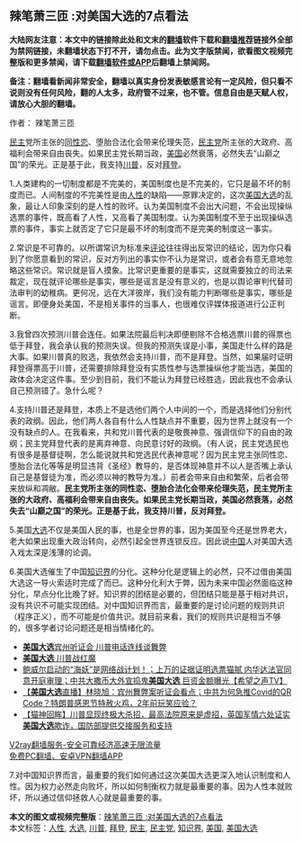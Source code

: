  <h2>辣笔萧三匝 :对美国大选的7点看法</h2> <p class="notice"><b>大陆网友注意：本文中的链接除此处和文末的<a href="https://github.com/bannedbook/fanqiang" >翻墙</a>软件下载和<a href="https://github.com/killgcd/justmysocks/blob/master/README.md">翻墙推荐</a>链接外全部为禁网链接，未翻墙状态下打不开，请勿点击。此为文字版禁闻，欲看图文视频完整版和更多禁闻，请下载<a href="https://github.com/bannedbook/fanqiang">翻墙软件或APP</a>后翻墙上禁闻网。</p><p>备注：翻墙看新闻非常安全，翻墙以真实身份发表敏感言论有一定风险，但只看不说则没有任何风险，翻的人太多，政府管不过来，也不管。信息自由是天赋人权，请放心大胆的翻墙。</b></p>  <div class="entry"> <p>作者： 辣笔萧三匝</p> <p id="summary"><a href="https://www.bannedbook.org/bnews/tag/%e6%b0%91%e4%b8%bb/" class="st_tag internal_tag" rel="tag" title="标签 民主 下的日志">民主</a>党所主张的<span class='wp_keywordlink'><a href="https://www.bannedbook.org/forum57/topic6302.html" title="我所知道的地球历史与奥秘篇（十）：同性恋与吸毒" target="_blank">同性恋</a></span>、堕胎合法化会带来伦理失范，<a href="https://www.bannedbook.org/bnews/tag/%e6%b0%91%e4%b8%bb%e5%85%9a/" class="st_tag internal_tag" rel="tag" title="标签 民主党 下的日志">民主党</a>所主张的大政府、高福利会带来自由丧失。如果民主党长期当政，<a href="https://www.bannedbook.org/bnews/tag/%e7%be%8e%e5%9b%bd/" class="st_tag internal_tag" rel="tag" title="标签 美国 下的日志">美国</a>必然衰落，必然失去“山巅之国”的荣光。正是基于此，我支持<a href="https://www.bannedbook.org/bnews/tag/%e5%b7%9d%e6%99%ae/" class="st_tag internal_tag" rel="tag" title="标签 川普 下的日志">川普</a>，反对<a href="https://www.bannedbook.org/bnews/tag/%e6%8b%9c%e7%99%bb/" class="st_tag internal_tag" rel="tag" title="标签 拜登 下的日志">拜登</a>。</p>  <p>1.人类建构的一切制度都是不完美的，美国制度也是不完美的，它只是最不坏的制度而已。人间制度的不完美性是由<a href="https://www.bannedbook.org/bnews/tag/%e4%ba%ba%e6%80%a7/" class="st_tag internal_tag" rel="tag" title="标签 人性 下的日志">人性</a>的缺陷——原罪决定的，这次<a href="https://www.bannedbook.org/bnews/tag/%e7%be%8e%e5%9b%bd%e5%a4%a7%e9%80%89/" class="st_tag internal_tag" rel="tag" title="标签 美国大选 下的日志">美国大选</a>的乱象，最让人印象深刻的是人性的败坏。认为美国制度不会出大问题，不会出现操纵选票的事件，既高看了人性，又高看了美国制度。认为美国制度不至于出现操纵选票的事件，事实上就否定了它只是最不坏的制度而不是完美的制度这一事实。</p> <p>2.常识是不可靠的。以所谓常识为标准来<span class='wp_keywordlink_affiliate'><a href="https://www.bannedbook.org/bnews/comments/" title="新闻评论" target="_blank">评论</a></span>往往得出反常识的结论，因为你只看到了你愿意看到的常识，反对方列出的事实你不认为是常识，或者会有意无意地忽略这些常识。常识就是盲人摸象。比常识更重要的是事实，这就需要独立的司法来裁定，现在就评论哪些是事实，哪些是谣言是没有意义的，也是以舆论审判代替司法审判的幼稚病。更何况，远在大洋彼岸，我们没有能力判断哪些是事实，哪些是谣言。即便身处美国，不是相关事件的当事人，也很难仅评媒体报道进行公正判断。</p>  <p>3.我曾四次预测川普会连任。如果法院最后判决即便剔除不合格选票川普的得票也低于拜登，我会承认我的预测失误。但我的预测失误是小事，美国走什么样的路是大事。如果川普真的败选，我依然会支持川普，而不是拜登。当然，如果届时证明拜登得票高于川普，还需要排除拜登没有实质性参与选票操纵他才能当选，美国的政体会决定这件事。至少到目前，我们不能认为拜登已经胜选，因此我也不会承认自己预测错了。急什么呢？</p> <p>4.支持川普还是拜登，本质上不是选他们两个人中间的一个，而是选择他们分别代表的政纲。因此，他们两人各自有什么人性缺点并不重要，因为世界上就没有一个没有缺点的人。在我看来，共和党川普代表的是敬畏神意、强调信仰下的自由的政纲；民主党拜登代表的是离弃神意、向民意讨好的政纲。（有人说，民主党选民也有很多是基督徒啊，怎么能说就共和党选民代表神意呢？因为民主党主张同性恋、堕胎合法化等等是明显违背《圣经》教导的，是否体现神意并不以人是否嘴上承认自己是基督徒为准，而必须以神的教导为准。）前者会带来自由和繁荣，后者会带来放纵和凋敝。<strong>民主党所主张的同性恋、堕胎合法化会带来伦理失范，民主党所主张的大政府、高福利会带来自由丧失。如果民主党长期当政，美国必然衰落，必然失去“山巅之国”的荣光。正是基于此，我支持川普，反对拜登。</strong></p>  <p>5.美国<a href="https://www.bannedbook.org/bnews/tag/%e5%a4%a7%e9%80%89/" class="st_tag internal_tag" rel="tag" title="标签 大选 下的日志">大选</a>不仅是美国人民的事，也是全世界的事，因为美国至今还是世界老大，老大如果出现重大政治转向，必然引起全世界连锁反应。因此说<span class='wp_keywordlink_affiliate'><a href="https://www.bannedbook.org/" title="中国" target="_blank">中国</a></span>人对美国大选入戏太深是浅薄的论调。</p> <p>6.美国大选催生了中国<a href="https://www.bannedbook.org/bnews/tag/%E7%9F%A5%E8%AF%86%E7%95%8C/" class="st_tag internal_tag" rel="tag" title="标签 知识界 下的日志">知识界</a>的分化。这种分化是逻辑上的必然，只不过借由美国大选这一导火索适时完成了而已。这种分化利大于弊，因为未来中国必然面临这种分化，早点分化比晚了好。知识界的团结是必要的，但团结只能是基于相对共识，没有共识不可能实现团结。对中国知识界而言，最重要的是讨论问题的规则共识（程序正义），而不可能是价值共识。就目前来看，我们的规则共识是相当不够的，很多学者讨论问题还是相当情绪化的。</p>  <ul class='op-related-articles' title='相关阅读'> <li><a href='https://www.bannedbook.org/bnews/bannedvideo/20201126/1437312.html' target='_blank'><b>美国大选</b>宾州听证会 川普电话连线谈舞弊</a></li> <li><a href='https://www.bannedbook.org/bnews/bannedvideo/20201126/1437159.html' target='_blank'><b>美国大选</b> 川普战红魔</a></li> <li><a href='https://www.bannedbook.org/bnews/cbnews/20201126/1437099.html' target='_blank'>鲍威尔启动的“海妖”是网络战计划！；上万的证据证明选票猫腻 内华达法官同意开庭审理；中共大撒币大外宣捣鬼<b>美国大选</b> 巨资金额曝光【希望之声TV】</a></li> <li><a href='https://www.bannedbook.org/bnews/bannedvideo/20201126/1437067.html' target='_blank'>【<b>美国大选</b>直播】林晓旭：宾州舞弊案听证会看点；中共为何急推Covid的QR Code？特朗普感恩节特赦火鸡，2年前玩笑应验？</a></li> <li><a href='https://www.bannedbook.org/bnews/bannedvideo/20201125/1436999.html' target='_blank'>【猫神回眸】川普显现终极大杀招，最高法院原来是虚招，英国军情六处证实<b>美国大选</b>欺诈，国防部提供交接服务和支持</a></li> </ul> <p class="texttj"> <a href="https://www.bannedbook.org/forum23/topic22702.html" target="_blank">V2ray翻墙服务-安全可靠经济高速无限流量</a><br/> <a href="https://github.com/bannedbook/fanqiang/wiki/%E7%A6%81%E9%97%BB%E7%BD%91%E5%AE%89%E5%8D%93%E7%BF%BB%E5%A2%99%E6%96%B0%E9%97%BBAPP" target="_blank">免费PC翻墙、安卓VPN翻墙APP</a></p><p>7.对中国知识界而言，最重要的我们如何通过这次美国大选更深入地认识制度和人性。因为权力必然走向败坏，所以如何制衡权力就是最重要的事。因为人性本就败坏，所以通过信仰拯救人心就是最重要的事。</p><a name='sharetosocial'></a>       <div><b>本文的图文或视频完整版</b>：<a href='https://www.bannedbook.org/bnews/comments/20201126/1437414.html'>辣笔萧三匝 :对美国大选的7点看法</a></div>  </div><!--END ENTRY--> <div class="postfooter"> <div>本文标签：<a href="https://www.bannedbook.org/bnews/tag/%e4%ba%ba%e6%80%a7/" rel="tag">人性</a>, <a href="https://www.bannedbook.org/bnews/tag/%e5%a4%a7%e9%80%89/" rel="tag">大选</a>, <a href="https://www.bannedbook.org/bnews/tag/%e5%b7%9d%e6%99%ae/" rel="tag">川普</a>, <a href="https://www.bannedbook.org/bnews/tag/%e6%8b%9c%e7%99%bb/" rel="tag">拜登</a>, <a href="https://www.bannedbook.org/bnews/tag/%e6%b0%91%e4%b8%bb/" rel="tag">民主</a>, <a href="https://www.bannedbook.org/bnews/tag/%e6%b0%91%e4%b8%bb%e5%85%9a/" rel="tag">民主党</a>, <a href="https://www.bannedbook.org/bnews/tag/%E7%9F%A5%E8%AF%86%E7%95%8C/" rel="tag">知识界</a>, <a href="https://www.bannedbook.org/bnews/tag/%e7%be%8e%e5%9b%bd/" rel="tag">美国</a>, <a href="https://www.bannedbook.org/bnews/tag/%e7%be%8e%e5%9b%bd%e5%a4%a7%e9%80%89/" rel="tag">美国大选</a></div>  </div><!--END POSTFOOTER--> 